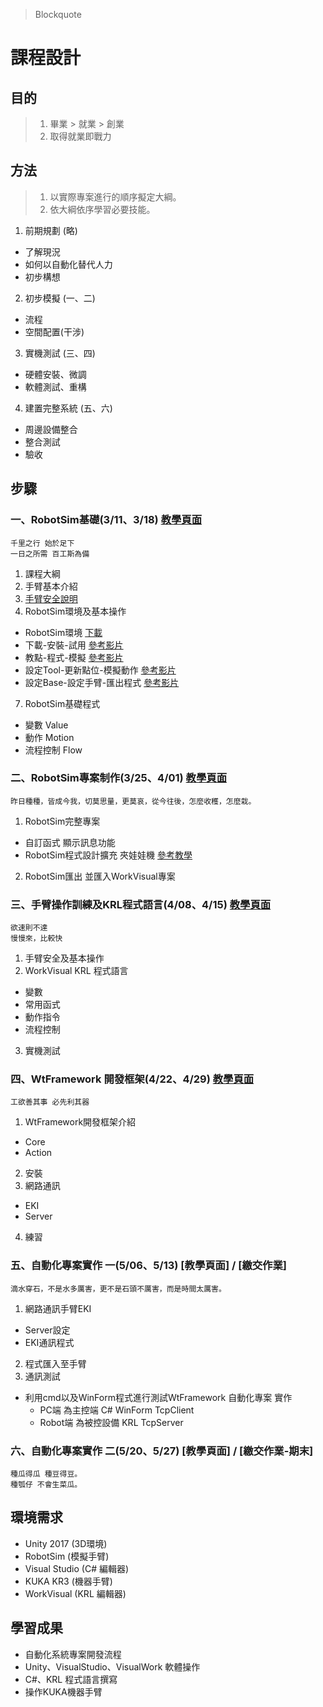 > Blockquote

# 課程設計
## 目的
> 1. 畢業 > 就業 > 創業
> 2. 取得就業即戰力

## 方法
> 1. 以實際專案進行的順序擬定大綱。
> 2. 依大綱依序學習必要技能。

1. 前期規劃 (略)
  - 了解現況
  - 如何以自動化替代人力
  - 初步構想
2. 初步模擬 (一、二)
  - 流程
  - 空間配置(干涉)
3. 實機測試 (三、四)
  - 硬體安裝、微調
  - 軟體測試、重構
4. 建置完整系統 (五、六)
  - 周邊設備整合
  - 整合測試
  - 驗收
 
## 步驟
### 一、RobotSim基礎(3/11、3/18) [教學頁面](./1RobotSimBasic.html) 
```
千里之行 始於足下
一日之所需 百工斯為備
```
1. 課程大綱
2. 手臂基本介紹
3. [手臂安全說明](http://kai1203.github.io/usc2020-RobotSim/zh-tw/%E6%A9%9F%E6%A2%B0%E6%89%8B%E8%87%82%E5%AE%89%E5%85%A8%E6%AA%A2%E6%9F%A5%E8%A1%A82019_07_10.html)
4. RobotSim環境及基本操作
  - RobotSim環境 [下載](http://www.wtech.com.tw/public/download/robotsim/RobotSim_0_1_7346.unitypackage)
  - 下載-安裝-試用 [參考影片](https://youtu.be/KpkbhDKJbnQ)
  - 教點-程式-模擬 [參考影片](https://youtu.be/8uOQ80cGFXE)
  - 設定Tool-更新點位-模擬動作 [參考影片](https://youtu.be/P47AQcqmRrg)
  - 設定Base-設定手臂-匯出程式 [參考影片](https://youtu.be/UuUzfkyk_WM)
7. RobotSim基礎程式
  - 變數 Value
  - 動作 Motion
  - 流程控制 Flow

### 二、RobotSim專案制作(3/25、4/01) [教學頁面](./2RobotSimProject.html) 
```
昨日種種，皆成今我，切莫思量，更莫哀，從今往後，怎麼收穫，怎麼栽。
```
1. RobotSim完整專案
  - 自訂函式 顯示訊息功能
  - RobotSim程式設計擴充 夾娃娃機 [參考教學](https://yazelin.github.io/cnu2018-RobotSim/)
2. RobotSim匯出 並匯入WorkVisual專案

### 三、手臂操作訓練及KRL程式語言(4/08、4/15) [教學頁面](./3KukaRobotLanguage.html)
```
欲速則不達
慢慢來，比較快
```
1. 手臂安全及基本操作 
2. WorkVisual KRL 程式語言
  - 變數
  - 常用函式
  - 動作指令
  - 流程控制
3. 實機測試

### 四、WtFramework 開發框架(4/22、4/29) [教學頁面](./4WtFramework.html)
```
工欲善其事 必先利其器
```
1. WtFramework開發框架介紹
  - Core
  - Action
2. 安裝
3. 網路通訊
  - EKI 
  - Server
4. 練習

### 五、自動化專案實作 一(5/06、5/13) [教學頁面] / [繳交作業]
```
滴水穿石，不是水多厲害，更不是石頭不厲害，而是時間太厲害。
```
1. 網路通訊手臂EKI
- Server設定
- EKI通訊程式
2. 程式匯入至手臂
4. 通訊測試
- 利用cmd以及WinForm程式進行測試WtFramework 自動化專案 實作
  - PC端 為主控端 C# WinForm TcpClient
  - Robot端 為被控設備 KRL TcpServer

### 六、自動化專案實作 二(5/20、5/27) [教學頁面] / [繳交作業-期末]
```
種瓜得瓜 種豆得豆。
種瓠仔 不會生菜瓜。
```

## 環境需求
- Unity 2017 (3D環境) 
- RobotSim (模擬手臂)
- Visual Studio (C# 編輯器)
- KUKA KR3 (機器手臂)
- WorkVisual (KRL 編輯器)

## 學習成果
- 自動化系統專案開發流程
- Unity、VisualStudio、VisualWork 軟體操作
- C#、KRL 程式語言撰寫
- 操作KUKA機器手臂

<!--stackedit_data:
eyJoaXN0b3J5IjpbOTY4NjUyMDIxLDg5OTc2MDQwMiwyMDQwMz
g3NjUxLC0xMTg0ODQ0OTc2LDcyNjE0MTQyNSwtOTk5NzE0MzM5
LC04MzE2NTYxNzksODE0NjY4NDYsLTgzNjYwNTQxNCwtMTI1ND
Q4MzIxLC0xNzU5NjY5OTksMTk0OTg5NTMzNCwtMTE3NjI2MzU4
NCwtNjY5ODM1NzU2LDU3NDE4MDI1OV19
-->